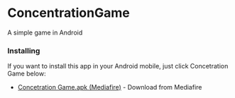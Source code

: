 # ConcentrationGame
A simple game in Android

### Installing

If you want to install this app in your Android mobile, just click Concetration Game below:

* [Concetration Game.apk (Mediafire)](http://www.mediafire.com/file/ao0emohh9ua83t6/ConcetrationGame.apk) - Download from Mediafire
